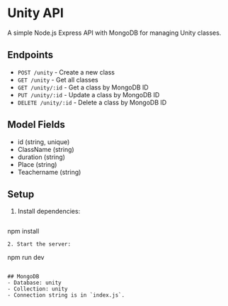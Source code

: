 # Unity API

A simple Node.js Express API with MongoDB for managing Unity classes.

## Endpoints
- `POST /unity` - Create a new class
- `GET /unity` - Get all classes
- `GET /unity/:id` - Get a class by MongoDB ID
- `PUT /unity/:id` - Update a class by MongoDB ID
- `DELETE /unity/:id` - Delete a class by MongoDB ID

## Model Fields
- id (string, unique)
- ClassName (string)
- duration (string)
- Place (string)
- Teachername (string)

## Setup
1. Install dependencies:
   ```
npm install
   ```
2. Start the server:
   ```
npm run dev
   ```

## MongoDB
- Database: unity
- Collection: unity
- Connection string is in `index.js`.

